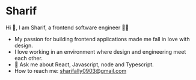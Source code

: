 # Sharif

Hi 👋, I am Sharif, a frontend software engineer 👨‍💻
- My passion for building frontend applications made me fall in love with design.
- I love working in an environment where design and engineering meet each other.
- 💬 Ask me about React, Javascript, node and Typescript.
- How to reach me: [sharifally0903@gmail.com](mailto:sharifally0903@gmail.com)

<!---
| <img align="center" src="https://github-readme-stats.vercel.app/api?username=sharibeast&show_icons=true&include_all_commits=true&theme=dark&hide_border=true" alt="sharibeast's github stats" /> | <img align="center" src="https://github-readme-stats.vercel.app/api/top-langs/?username=sharibeast&theme=dark&hide=html,handlebars,css,pug,sass&langs_count=8&layout=compact"> |
| ------------- | ------------- |
-->

